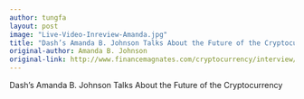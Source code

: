 ```yaml
---
author: tungfa
layout: post
image: "Live-Video-Inreview-Amanda.jpg"
title: "Dash’s Amanda B. Johnson Talks About the Future of the Cryptocurrency"
original-author: Amanda B. Johnson 
original-link: http://www.financemagnates.com/cryptocurrency/interview/dashs-amanda-b-johnson-talks-future-cryptocurrency/
---
```


Dash’s Amanda B. Johnson Talks About the Future of the Cryptocurrency
